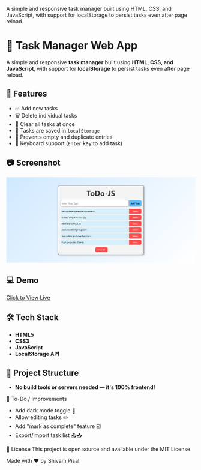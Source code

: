 A simple and responsive task manager built using HTML, CSS, and JavaScript, with support for localStorage to persist tasks even after page reload.
# 📝 Task Manager Web App

A simple and responsive **task manager** built using **HTML, CSS, and JavaScript**, with support for **localStorage** to persist tasks even after page reload.

## 🚀 Features

- ✅ Add new tasks
- 🗑️ Delete individual tasks
- 🧹 Clear all tasks at once
- 💾 Tasks are saved in `localStorage`
- 🚫 Prevents empty and duplicate entries
- 🎯 Keyboard support (`Enter` key to add task)

## 📷 Screenshot

![Screenshot](Screenshot.png)

## 💻 Demo

[Click to View Live](https://shivampisal.github.io/ToDo-JS/) 

## 🛠️ Tech Stack

- **HTML5**
- **CSS3**
- **JavaScript**
- **LocalStorage API**

## 📂 Project Structure

- **No build tools or servers needed — it's 100% frontend!**

🌟 To-Do / Improvements
 - Add dark mode toggle 🌙
 - Allow editing tasks ✏️
 - Add "mark as complete" feature ☑️
 - Export/import task list 📤📥

📄 License
This project is open source and available under the MIT License.

Made with ❤️ by Shivam Pisal
